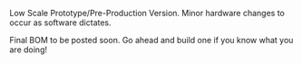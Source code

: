 Low Scale Prototype/Pre-Production Version. Minor hardware changes to occur as software dictates.

Final BOM to be posted soon. Go ahead and build one if you know what you are doing!
